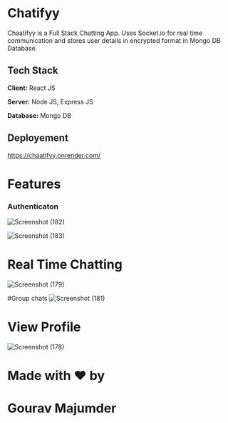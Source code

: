 
# Chatifyy

Chaatifyy is a Full Stack Chatting App.
Uses Socket.io for real time communication and stores user details in encrypted format in Mongo DB Database.
## Tech Stack

**Client:** React JS

**Server:** Node JS, Express JS

**Database:** Mongo DB
  
## Deployement
https://chaatifyy.onrender.com/

# Features

### Authenticaton
![Screenshot (182)](https://github.com/gouravmajumder2102/Realtime-Chatify-App/assets/87554983/4cd73fc4-4cd3-4688-a416-122fab23983d)

![Screenshot (183)](https://github.com/gouravmajumder2102/Realtime-Chatify-App/assets/87554983/58f59103-73d3-4fd4-ab08-4eb466b9ca33)

# Real Time Chatting
![Screenshot (179)](https://github.com/gouravmajumder2102/Realtime-Chatify-App/assets/87554983/e350a3cb-8b9c-420b-9c19-97aacec16da9)

#Group chats
![Screenshot (181)](https://github.com/gouravmajumder2102/Realtime-Chatify-App/assets/87554983/34fd9225-8e65-400a-aa71-44b60627e7c6)

# View Profile
![Screenshot (178)](https://github.com/gouravmajumder2102/Realtime-Chatify-App/assets/87554983/5a9c7517-f718-44b6-a119-581fa67b1a23)

# Made with ❤️ by
# Gourav Majumder

